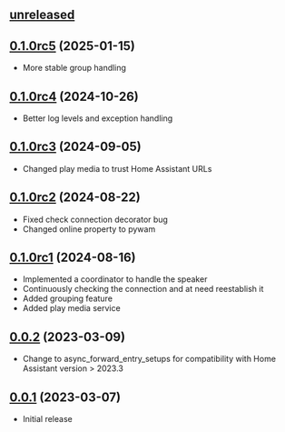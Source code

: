 ## [unreleased]


## [0.1.0rc5] (2025-01-15)

- More stable group handling

## [0.1.0rc4] (2024-10-26)

- Better log levels and exception handling

## [0.1.0rc3] (2024-09-05)

- Changed play media to trust Home Assistant URLs

## [0.1.0rc2] (2024-08-22)

- Fixed check connection decorator bug
- Changed online property to pywam

## [0.1.0rc1] (2024-08-16)

- Implemented a coordinator to handle the speaker
- Continuously checking the connection and at need reestablish it
- Added grouping feature
- Added play media service

## [0.0.2] (2023-03-09)

- Change to async_forward_entry_setups for compatibility with Home Assistant version > 2023.3

## [0.0.1] (2023-03-07)

- Initial release

[unreleased]: https://github.com/Strixx76/samsungwam
[0.0.1]: https://github.com/Strixx76/samsungwam/tree/v0.0.1
[0.0.2]: https://github.com/Strixx76/samsungwam/tree/v0.0.2
[0.1.0rc1]: https://github.com/Strixx76/samsungwam/tree/v0.1.0rc1
[0.1.0rc2]: https://github.com/Strixx76/samsungwam/tree/v0.1.0rc2
[0.1.0rc3]: https://github.com/Strixx76/samsungwam/tree/v0.1.0rc3
[0.1.0rc4]: https://github.com/Strixx76/samsungwam/tree/v0.1.0rc4
[0.1.0rc5]: https://github.com/Strixx76/samsungwam/tree/v0.1.0rc5